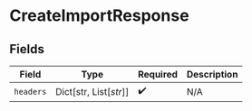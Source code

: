 # CreateImportResponse


## Fields

| Field                  | Type                   | Required               | Description            |
| ---------------------- | ---------------------- | ---------------------- | ---------------------- |
| `headers`              | Dict[str, List[*str*]] | :heavy_check_mark:     | N/A                    |